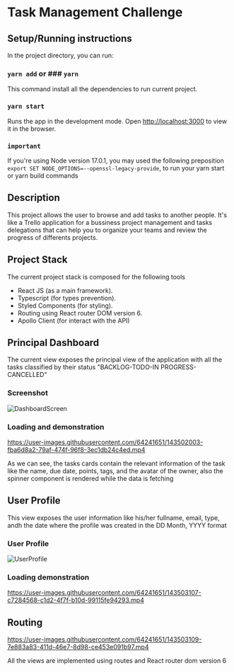 # Task Management Challenge

## Setup/Running instructions

In the project directory, you can run:

### `yarn add` or ### `yarn`

This command install all the dependencies to run current project.

### `yarn start`

Runs the app in the development mode. Open
[http://localhost:3000](http://localhost:3000) to view it in the browser.

### `important`

If you're using Node version 17.0.1, you may used the following preposition
`export SET NODE_OPTIONS=--openssl-legacy-provide`, to run your yarn start or
yarn build commands

## Description

This project allows the user to browse and add tasks to another people. It's
like a Trello application for a bussiness project management and tasks
delegations that can help you to organize your teams and review the progress of
differents projects.

## Project Stack

The current project stack is composed for the following tools

- React JS (as a main framework).
- Typescript (for types prevention).
- Styled Components (for styling).
- Routing using React router DOM version 6.
- Apollo Client (for interact with the API)

## Principal Dashboard

The current view exposes the principal view of the application with all the
tasks classified by their status "BACKLOG-TODO-IN PROGRESS-CANCELLED"

### Screenshot

![DashboardScreen](https://user-images.githubusercontent.com/64241651/143501791-68dd217d-741a-44b5-b54c-4c7e5724f649.jpg)

### Loading and demonstration

https://user-images.githubusercontent.com/64241651/143502003-fba6d8a2-79af-474f-96f8-3ec1db24c4ed.mp4

As we can see, the tasks cards contain the relevant information of the task like
the name, due date, points, tags, and the avatar of the owner, also the spinner
component is rendered while the data is fetching

## User Profile

This view exposes the user information like his/her fullname, email, type, andh
the date where the profile was created in the DD Month, YYYY format

### User Profile

![UserProfile](https://user-images.githubusercontent.com/64241651/143502936-33452dcb-6227-4a0e-8b94-c3196de1a67c.jpg)

### Loading demonstration

https://user-images.githubusercontent.com/64241651/143503107-c7284568-c1d2-4f7f-b10d-99115fe94293.mp4

## Routing

https://user-images.githubusercontent.com/64241651/143503109-7e883a83-411d-46e7-8d98-ce453e091b97.mp4

All the views are implemented using routes and React router dom version 6
